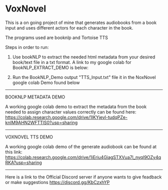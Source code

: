 # VoxNovel
This is a on going project of mine that generates audiobooks from a book input and uses different actors for each character in the book.

The programs used are booknlp and Tortoise TTS

Steps in order to run:
1. Use bookNLP to extract the needed html metadata from your desired book/text file in a txt format. A link to my google colab for BookNLP_EXTRACT_DEMO is below:

2. Run the BookNLP_Demo output "TTS_Input.txt" file  it in the NoxNovel google colab Demo found below

-------------------------------------------------------------------------------------------------------------------------------------------------------
BOOKNLP METADATA DEMO

A working google colab demo to extract the metadata from the book needed to assign character values correctly can be found here: https://colab.research.google.com/drive/1IKYjevl-tudqPZe-knIM9AHN2WFTTlS0?usp=sharing

-------------------------------------------------------------------------------------------------------------------------------------------------------
VOXNOVEL TTS DEMO

A working google colab demo of the generate audiobook can be found at this link: https://colab.research.google.com/drive/1iEriu4GiagSTXVua7l_nyqI9OZy4qRKA?usp=sharing

-------------------------------------------------------------------------------------------------------------------------------------------------------
Here is a link to the Official Discord server if anyone wants to give feadback or make suggestions 
https://discord.gg/KbCzxhYP
